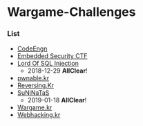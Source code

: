 # Wargame-Challenges
### List
* [CodeEngn](./CodeEngn)
* [Embedded Security CTF](./Embedded%20Security%20CTF)
* [Lord Of SQL Injection](./LOS) 
	- 2018-12-29 **AllClear**!
* [pwnable.kr](./pwnable.kr)
* [Reversing.Kr](./Reversing.Kr)
* [SuNiNaTaS](./SuNiNaTaS)
	- 2019-01-18 **AllClear**!  
* [Wargame.kr](./Wargame.kr)
* [Webhacking.kr](./Webhacking.kr)